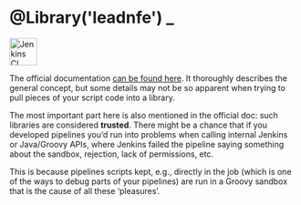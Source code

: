 # @Library('leadnfe') _

<img
src="https://user-images.githubusercontent.com/875669/35621130-2acb1e78-0638-11e8-8777-0f56edc79c32.png"
height=48 width=48 alt="Jenkins CI logo" />

The official documentation [can be found here](https://jenkins.io/doc/book/pipeline/shared-libraries/). It thoroughly describes the general concept, but some details may not be so apparent when trying to pull pieces of your script code into a library.

The most important part here is also mentioned in the official doc: such libraries are considered **trusted**. There might be a chance that if you developed pipelines you’d run into problems when calling internal Jenkins or Java/Groovy APIs, where Jenkins failed the pipeline saying something about the sandbox, rejection, lack of permissions, etc.

This is because pipelines scripts kept, e.g., directly in the job (which is one of the ways to debug parts of your pipelines) are run in a Groovy sandbox that is the cause of all these ‘pleasures’.